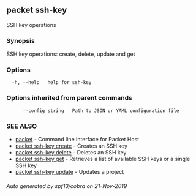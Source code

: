 ## packet ssh-key

SSH key operations

### Synopsis

SSH key operations: create, delete, update and get

### Options

```
  -h, --help   help for ssh-key
```

### Options inherited from parent commands

```
      --config string   Path to JSON or YAML configuration file
```

### SEE ALSO

* [packet](packet.md)	 - Command line interface for Packet Host
* [packet ssh-key create](packet_ssh-key_create.md)	 - Creates an SSH key
* [packet ssh-key delete](packet_ssh-key_delete.md)	 - Deletes an SSH key
* [packet ssh-key get](packet_ssh-key_get.md)	 - Retrieves a list of available SSH keys or a single SSH key
* [packet ssh-key update](packet_ssh-key_update.md)	 - Updates a project

###### Auto generated by spf13/cobra on 21-Nov-2019
